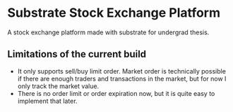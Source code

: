 
# Substrate Stock Exchange Platform
 A stock exchange platform made with substrate for undergrad thesis.
 
## Limitations of the current build

 - It only supports sell/buy limit order. Market order is technically
   possible if there are enough traders and transactions in the market,
   but for now I only track the market value.
 - There is no order limit or order expiration now, but it is quite easy
   to implement that later.
